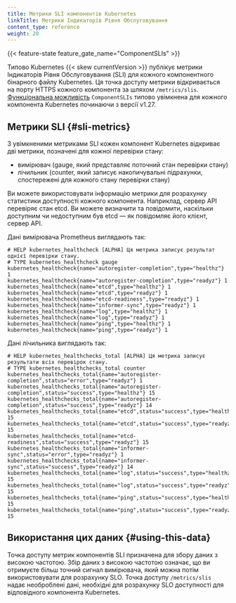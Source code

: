 ```yaml
---
title: Метрики SLI компонентів Kubernetes
linkTitle: Метрики Індикаторів Рівня Обслуговування
content_type: reference
weight: 20
---
```


<!-- overview -->

{{< feature-state feature_gate_name="ComponentSLIs" >}}

Типово Kubernetes {{< skew currentVersion >}} публікує метрики Індикаторів Рівня Обслуговування (SLI) для кожного компонентного бінарного файлу Kubernetes. Ця точка доступу метрики відкривається на порту HTTPS кожного компонента за шляхом `/metrics/slis`. [Функціональна можливість](/docs/reference/command-line-tools-reference/feature-gates/) `ComponentSLIs` типово увімкнена для кожного компонента Kubernetes починаючи з версії v1.27.

<!-- body -->

## Метрики SLI {#sli-metrics}

З увімкненими метриками SLI кожен компонент Kubernetes відкриває дві метрики, позначені для кожної перевірки стану:

- вимірювач (gauge, який представляє поточний стан перевірки стану)
- лічильник (counter, який записує накопичувальні підрахунки, спостережені для кожного стану перевірки стану)

Ви можете використовувати інформацію метрики для розрахунку статистики доступності кожного компонента. Наприклад, сервер API перевіряє стан etcd. Ви можете визначити та повідомити, наскільки доступним чи недоступним був etcd — як повідомляє його клієнт, сервер API.

Дані вимірювача Prometheus виглядають так:

```none
# HELP kubernetes_healthcheck [ALPHA] Ця метрика записує результат однієї перевірки стану.
# TYPE kubernetes_healthcheck gauge
kubernetes_healthcheck{name="autoregister-completion",type="healthz"} 1
kubernetes_healthcheck{name="autoregister-completion",type="readyz"} 1
kubernetes_healthcheck{name="etcd",type="healthz"} 1
kubernetes_healthcheck{name="etcd",type="readyz"} 1
kubernetes_healthcheck{name="etcd-readiness",type="readyz"} 1
kubernetes_healthcheck{name="informer-sync",type="readyz"} 1
kubernetes_healthcheck{name="log",type="healthz"} 1
kubernetes_healthcheck{name="log",type="readyz"} 1
kubernetes_healthcheck{name="ping",type="healthz"} 1
kubernetes_healthcheck{name="ping",type="readyz"} 1
```

Дані лічильника виглядають так:

```none
# HELP kubernetes_healthchecks_total [ALPHA] Ця метрика записує результати всіх перевірок стану.
# TYPE kubernetes_healthchecks_total counter
kubernetes_healthchecks_total{name="autoregister-completion",status="error",type="readyz"} 1
kubernetes_healthchecks_total{name="autoregister-completion",status="success",type="healthz"} 15
kubernetes_healthchecks_total{name="autoregister-completion",status="success",type="readyz"} 14
kubernetes_healthchecks_total{name="etcd",status="success",type="healthz"} 15
kubernetes_healthchecks_total{name="etcd",status="success",type="readyz"} 15
kubernetes_healthchecks_total{name="etcd-readiness",status="success",type="readyz"} 15
kubernetes_healthchecks_total{name="informer-sync",status="error",type="readyz"} 1
kubernetes_healthchecks_total{name="informer-sync",status="success",type="readyz"} 14
kubernetes_healthchecks_total{name="log",status="success",type="healthz"} 15
kubernetes_healthchecks_total{name="log",status="success",type="readyz"} 15
kubernetes_healthchecks_total{name="ping",status="success",type="healthz"} 15
kubernetes_healthchecks_total{name="ping",status="success",type="readyz"} 15
```

## Використання цих даних {#using-this-data}

Точка доступу метрик компонентів SLI призначена для збору даних з високою частотою. Збір даних з високою частотою означає, що ви отримуєте більш точний сигнал вимірювача, який можна потім використовувати для розрахунку SLO. Точка доступу `/metrics/slis` надає необроблені дані, необхідні для розрахунку SLO доступності для відповідного компонента Kubernetes.
